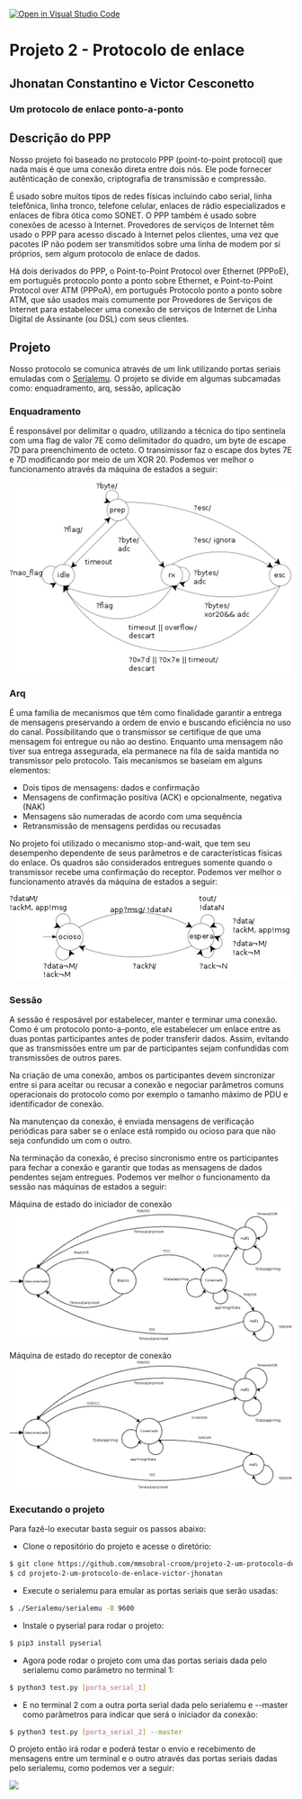 [![Open in Visual Studio Code](https://classroom.github.com/assets/open-in-vscode-c66648af7eb3fe8bc4f294546bfd86ef473780cde1dea487d3c4ff354943c9ae.svg)](https://classroom.github.com/online_ide?assignment_repo_id=7891775&assignment_repo_type=AssignmentRepo)
# Projeto 2 - Protocolo de enlace
## Jhonatan Constantino e Victor Cesconetto
### Um protocolo de enlace ponto-a-ponto

## Descrição do PPP

Nosso projeto foi baseado no protocolo PPP (point-to-point protocol) que nada mais é que uma conexão direta entre dois nós. Ele pode fornecer autênticação de conexão, criptografia de transmissão e compressão.

É usado sobre muitos tipos de redes físicas incluindo cabo serial, linha telefônica, linha tronco, telefone celular, enlaces de rádio especializados e enlaces de fibra ótica como SONET. O PPP também é usado sobre conexões de acesso à Internet. Provedores de serviços de Internet têm usado o PPP para acesso discado à Internet pelos clientes, uma vez que pacotes IP não podem ser transmitidos sobre uma linha de modem por si próprios, sem algum protocolo de enlace de dados.

Há dois derivados do PPP, o Point-to-Point Protocol over Ethernet (PPPoE), em português protocolo ponto a ponto sobre Ethernet, e Point-to-Point Protocol over ATM (PPPoA), em português Protocolo ponto a ponto sobre ATM, que são usados mais comumente por Provedores de Serviços de Internet para estabelecer uma conexão de serviços de Internet de Linha Digital de Assinante (ou DSL) com seus clientes.

##  Projeto

Nosso protocolo se comunica através de um link utilizando portas seriais emuladas com o [Serialemu](https://github.com/IFSCEngtelecomPTC/Serialemu). O projeto se divide em algumas subcamadas como: enquadramento, arq, sessão, aplicação

### Enquadramento

É responsável por delimitar o quadro, utilizando a técnica do tipo sentinela com uma flag de valor 7E como delimitador do quadro, um byte de escape 7D para preenchimento de octeto. O transimissor faz o escape dos bytes 7E e 7D modificando por meio de um XOR 20. Podemos ver melhor o funcionamento através da máquina de estados a seguir:

![](ppp_mef.png)

### Arq

É uma família de mecanismos que têm como finalidade garantir a entrega de mensagens preservando a ordem de envio e buscando eficiência no uso do canal. Possibilitando que o transmissor se certifique de que uma mensagem foi entregue ou não ao destino. Enquanto uma mensagem não tiver sua entrega assegurada, ela permanece na fila de saída mantida no transmissor pelo protocolo. Tais mecanismos se baseiam em alguns elementos:

- Dois tipos de mensagens: dados e confirmação
- Mensagens de confirmação positiva (ACK) e opcionalmente, negativa (NAK)
- Mensagens são numeradas de acordo com uma sequência
- Retransmissão de mensagens perdidas ou recusadas

No projeto foi utilizado o mecanismo stop-and-wait, que tem seu desempenho dependente de seus parâmetros e de características físicas do enlace. Os quadros são considerados entregues somente quando o transmissor recebe uma confirmação do receptor. Podemos ver melhor o funcionamento através da máquina de estados a seguir:

![](mef_arq.png)

### Sessão

A sessão é resposável por estabelecer, manter e terminar uma conexão. Como é um protocolo ponto-a-ponto, ele estabelecer um enlace entre as duas pontas participantes antes de poder transferir dados. Assim, evitando que as transmissões entre um par de participantes sejam confundidas com transmissões de outros pares.

Na criação de uma conexão, ambos os participantes devem sincronizar entre si para aceitar ou recusar a conexão e negociar parâmetros comuns operacionais do protocolo como por exemplo o tamanho máximo de PDU e identificador de conexão.

Na manutençao da conexão, é enviada mensagens de verificação periódicas para saber se o enlace está rompido ou ocioso para que não seja confundido um com o outro.

Na terminação da conexão, é preciso sincronismo entre os participantes para fechar a conexão e garantir que todas as mensagens de dados pendentes sejam entregues. Podemos ver melhor o funcionamento da sessão nas máquinas de estados a seguir:

Máquina de estado do iniciador de conexão
![](iniciador_conexao.png)

Máquina de estado do receptor de conexão
![](receptor_conexao.png)

### Executando o projeto

Para fazê-lo executar basta seguir os passos abaixo:

- Clone o repositório do projeto e acesse o diretório:

```bash
$ git clone https://github.com/mmsobral-croom/projeto-2-um-protocolo-de-enlace-victor-jhonatan.git
$ cd projeto-2-um-protocolo-de-enlace-victor-jhonatan
```

- Execute o serialemu para emular as portas seriais que serão usadas:

```bash
$ ./Serialemu/serialemu -B 9600
```

- Instale o pyserial para rodar o projeto:

```bash
$ pip3 install pyserial
```

- Agora pode rodar o projeto com uma das portas seriais dada pelo serialemu como parâmetro no terminal 1:

```bash
$ python3 test.py [porta_serial_1]
```

- E no terminal 2 com a outra porta serial dada pelo serialemu e --master como parâmetros para indicar que será o iniciador da conexão:

```bash
$ python3 test.py [porta_serial_2] --master
```

O projeto então irá rodar e poderá testar o envio e recebimento de mensagens entre um terminal e o outro através das portas seriais dadas pelo serialemu, como podemos ver a seguir:

![](snapshot_teste_protocolo.png)

